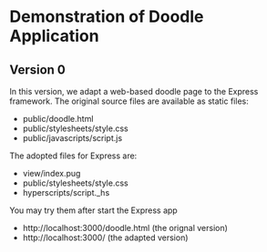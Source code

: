# Demonstration of Doodle Application

## Version 0

In this version, we adapt a web-based doodle page to the Express framework.
The original source files are available as static files:
 * public/doodle.html
 * public/stylesheets/style.css
 * public/javascripts/script.js

The adopted files for Express are:
 * view/index.pug
 * public/stylesheets/style.css
 * hyperscripts/script.\_hs

You may try them after start the Express app
 * http://localhost:3000/doodle.html (the orignal version)
 * http://localhost:3000/ (the adapted version)

